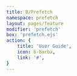 ```yaml
---
title: B/Prefetch
namespace: prefetch
layout: pages/feature
modifier: 'prefetch'
box: 'prefetch.ejs'
action: {
    title: 'User Guide',
    icon: b-barba,
    link: '#',
}
---
```

